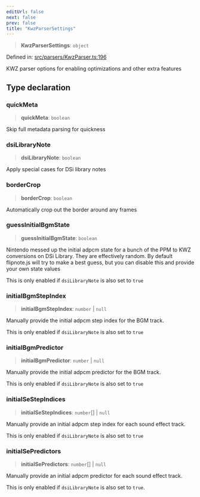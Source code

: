 ```yaml
---
editUrl: false
next: false
prev: false
title: "KwzParserSettings"
---
```


> **KwzParserSettings**: `object`

Defined in: [src/parsers/KwzParser.ts:196](https://github.com/jaames/flipnote.js/blob/24e772733243f115c3848537efabe6ee9020ad63/src/parsers/KwzParser.ts#L196)

KWZ parser options for enabling optimizations and other extra features

## Type declaration

### quickMeta

> **quickMeta**: `boolean`

Skip full metadata parsing for quickness

### dsiLibraryNote

> **dsiLibraryNote**: `boolean`

Apply special cases for DSi library notes

### borderCrop

> **borderCrop**: `boolean`

Automatically crop out the border around any frames

### guessInitialBgmState

> **guessInitialBgmState**: `boolean`

Nintendo messed up the initial adpcm state for a bunch of the PPM to KWZ conversions on DSi Library. They are effectively random.
By default flipnote.js will try to make a best guess, but you can disable this and provide your own state values

This is only enabled if `dsiLibraryNote` is also set to `true`

### initialBgmStepIndex

> **initialBgmStepIndex**: `number` \| `null`

Manually provide the initial adpcm step index for the BGM track.

This is only enabled if `dsiLibraryNote` is also set to `true`

### initialBgmPredictor

> **initialBgmPredictor**: `number` \| `null`

Manually provide the initial adpcm predictor for the BGM track.

This is only enabled if `dsiLibraryNote` is also set to `true`

### initialSeStepIndices

> **initialSeStepIndices**: `number`[] \| `null`

Manually provide an initial adpcm step index for each sound effect track.

This is only enabled if `dsiLibraryNote` is also set to `true`

### initialSePredictors

> **initialSePredictors**: `number`[] \| `null`

Manually provide an initial adpcm predictor for each sound effect track.

This is only enabled if `dsiLibraryNote` is also set to `true`.

